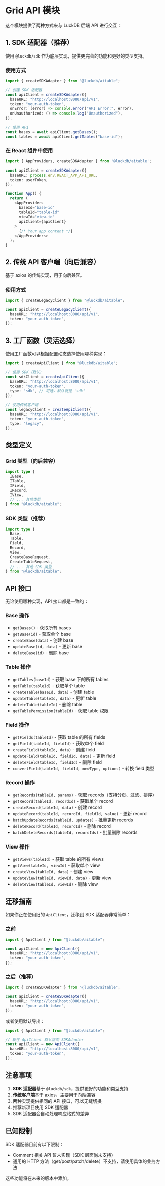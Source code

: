 # Grid API 模块

这个模块提供了两种方式来与 LuckDB 后端 API 进行交互：

## 1. SDK 适配器（推荐）

使用 `@luckdb/sdk` 作为底层实现，提供更完善的功能和更好的类型支持。

### 使用方式

```typescript
import { createSDKAdapter } from "@luckdb/aitable";

// 创建 SDK 适配器
const apiClient = createSDKAdapter({
  baseURL: "http://localhost:8080/api/v1",
  token: "your-auth-token",
  onError: (error) => console.error("API Error:", error),
  onUnauthorized: () => console.log("Unauthorized"),
});

// 使用 API
const bases = await apiClient.getBases();
const tables = await apiClient.getTables("base-id");
```

### 在 React 组件中使用

```typescript
import { AppProviders, createSDKAdapter } from '@luckdb/aitable';

const apiClient = createSDKAdapter({
  baseURL: process.env.REACT_APP_API_URL,
  token: userToken,
});

function App() {
  return (
    <AppProviders
      baseId="base-id"
      tableId="table-id"
      viewId="view-id"
      apiClient={apiClient}
    >
      {/* Your app content */}
    </AppProviders>
  );
}
```

## 2. 传统 API 客户端（向后兼容）

基于 axios 的传统实现，用于向后兼容。

### 使用方式

```typescript
import { createLegacyClient } from "@luckdb/aitable";

const apiClient = createLegacyClient({
  baseURL: "http://localhost:8080/api/v1",
  token: "your-auth-token",
});
```

## 3. 工厂函数（灵活选择）

使用工厂函数可以根据配置动态选择使用哪种实现：

```typescript
import { createApiClient } from "@luckdb/aitable";

// 使用 SDK（默认）
const sdkClient = createApiClient({
  baseURL: "http://localhost:8080/api/v1",
  token: "your-auth-token",
  type: "sdk", // 可选，默认就是 'sdk'
});

// 使用传统客户端
const legacyClient = createApiClient({
  baseURL: "http://localhost:8080/api/v1",
  token: "your-auth-token",
  type: "legacy",
});
```

## 类型定义

### Grid 类型（向后兼容）

```typescript
import type {
  IBase,
  ITable,
  IField,
  IRecord,
  IView,
  // ... 其他类型
} from "@luckdb/aitable";
```

### SDK 类型（推荐）

```typescript
import type {
  Base,
  Table,
  Field,
  Record,
  View,
  CreateBaseRequest,
  CreateTableRequest,
  // ... 其他 SDK 类型
} from "@luckdb/aitable";
```

## API 接口

无论使用哪种实现，API 接口都是一致的：

### Base 操作

- `getBases()` - 获取所有 bases
- `getBase(id)` - 获取单个 base
- `createBase(data)` - 创建 base
- `updateBase(id, data)` - 更新 base
- `deleteBase(id)` - 删除 base

### Table 操作

- `getTables(baseId)` - 获取 base 下的所有 tables
- `getTable(tableId)` - 获取单个 table
- `createTable(baseId, data)` - 创建 table
- `updateTable(tableId, data)` - 更新 table
- `deleteTable(tableId)` - 删除 table
- `getTablePermission(tableId)` - 获取 table 权限

### Field 操作

- `getFields(tableId)` - 获取 table 的所有 fields
- `getField(tableId, fieldId)` - 获取单个 field
- `createField(tableId, data)` - 创建 field
- `updateField(tableId, fieldId, data)` - 更新 field
- `deleteField(tableId, fieldId)` - 删除 field
- `convertField(tableId, fieldId, newType, options)` - 转换 field 类型

### Record 操作

- `getRecords(tableId, params)` - 获取 records（支持分页、过滤、排序）
- `getRecord(tableId, recordId)` - 获取单个 record
- `createRecord(tableId, data)` - 创建 record
- `updateRecord(tableId, recordId, fieldId, value)` - 更新 record
- `batchUpdateRecords(tableId, updates)` - 批量更新 records
- `deleteRecord(tableId, recordId)` - 删除 record
- `batchDeleteRecords(tableId, recordIds)` - 批量删除 records

### View 操作

- `getViews(tableId)` - 获取 table 的所有 views
- `getView(tableId, viewId)` - 获取单个 view
- `createView(tableId, data)` - 创建 view
- `updateView(tableId, viewId, data)` - 更新 view
- `deleteView(tableId, viewId)` - 删除 view

## 迁移指南

如果你正在使用旧的 `ApiClient`，迁移到 SDK 适配器非常简单：

### 之前

```typescript
import { ApiClient } from "@luckdb/aitable";

const apiClient = new ApiClient({
  baseURL: "http://localhost:8080/api/v1",
  token: "your-auth-token",
});
```

### 之后（推荐）

```typescript
import { createSDKAdapter } from "@luckdb/aitable";

const apiClient = createSDKAdapter({
  baseURL: "http://localhost:8080/api/v1",
  token: "your-auth-token",
});
```

或者使用默认导出：

```typescript
import { ApiClient } from "@luckdb/aitable";

// 现在 ApiClient 默认指向 SDKAdapter
const apiClient = new ApiClient({
  baseURL: "http://localhost:8080/api/v1",
  token: "your-auth-token",
});
```

## 注意事项

1. **SDK 适配器**基于 `@luckdb/sdk`，提供更好的功能和类型支持
2. **传统客户端**基于 axios，主要用于向后兼容
3. 两种实现提供相同的 API 接口，可以无缝切换
4. 推荐新项目使用 SDK 适配器
5. SDK 适配器会自动处理响应格式的差异

## 已知限制

SDK 适配器目前有以下限制：

- Comment 相关 API 暂未实现（SDK 层面尚未支持）
- 通用的 HTTP 方法（get/post/patch/delete）不支持，请使用具体的业务方法

这些功能将在未来的版本中添加。
